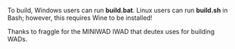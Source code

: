 To build, Windows users can run **build.bat**.
Linux users can run **build.sh** in Bash; however, this requires Wine to be installed!

Thanks to fraggle for the MINIWAD IWAD that deutex uses for building WADs.
